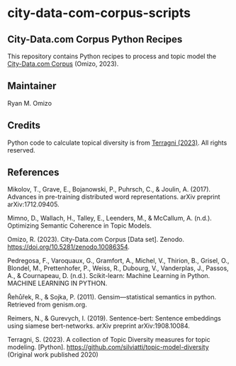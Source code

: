 # city-data-com-corpus-scripts
## City-Data.com Corpus Python Recipes

This repository contains Python recipes to process and topic model the [City-Data.com Corpus](https://zenodo.org/records/10086354) (Omizo, 2023).

## Maintainer
Ryan M. Omizo

## Credits

Python code to calculate topical diversity is from [Terragni (2023)](https://github.com/silviatti/topic-model-diversity). All rights reserved.

## References
Mikolov, T., Grave, E., Bojanowski, P., Puhrsch, C., & Joulin, A. (2017). Advances in pre-training distributed word representations. arXiv preprint arXiv:1712.09405.

Mimno, D., Wallach, H., Talley, E., Leenders, M., & McCallum, A. (n.d.). Optimizing Semantic Coherence in Topic Models.

Omizo, R. (2023). City-Data.com Corpus [Data set]. Zenodo. https://doi.org/10.5281/zenodo.10086354.

Pedregosa, F., Varoquaux, G., Gramfort, A., Michel, V., Thirion, B., Grisel, O., Blondel, M., Prettenhofer, P., Weiss, R., Dubourg, V., Vanderplas, J., Passos, A., & Cournapeau, D. (n.d.). Scikit-learn: Machine Learning in Python. MACHINE LEARNING IN PYTHON.

Řehůřek, R., & Sojka, P. (2011). Gensim—statistical semantics in python. Retrieved from genism.org.

Reimers, N., & Gurevych, I. (2019). Sentence-bert: Sentence embeddings using siamese bert-networks. arXiv preprint arXiv:1908.10084.

Terragni, S. (2023). A collection of Topic Diversity measures for topic modeling. [Python]. https://github.com/silviatti/topic-model-diversity (Original work published 2020)  
